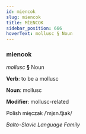 ```yaml
---
id: miencok
slug: miencok
title: MİENCOK
sidebar_position: 666
hoverText: mollusc § Noun
---
```


### miencok

*mollusc* **§** Noun

**Verb**: to be a mollusc

**Noun**: mollusc

**Modifier**: mollusc-related

Polish mięczak /ˈmjɛn.t͡ʂak/

*Balto-Slavic Language Family*